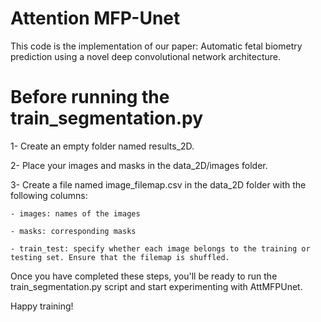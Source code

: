 # Attention MFP-Unet

This code is the implementation of our paper: Automatic fetal biometry prediction using a novel deep convolutional network architecture.

# Before running the train_segmentation.py

1- Create an empty folder named results_2D.

2- Place your images and masks in the data_2D/images folder.

3- Create a file named image_filemap.csv in the data_2D folder with the following columns:
    
    - images: names of the images
    
    - masks: corresponding masks
    
    - train_test: specify whether each image belongs to the training or testing set. Ensure that the filemap is shuffled.

Once you have completed these steps, you'll be ready to run the train_segmentation.py script and start experimenting with AttMFPUnet.

Happy training!
    
